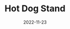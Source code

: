 ---
weight: 1
images:
- https://davidchen.world/img/hot-dog-stand-nyc/hot-dog-stand-ny_hu7df106570a0e186aba7d8961d6bb0b4b_2953752_1400x1750_fit_q75_h2_box.webp
title: Hot Dog Stand
date: 2022-11-23
tags:
- archive # all posts
- work
- shotoniphone
- street
- usa
- newyork
---